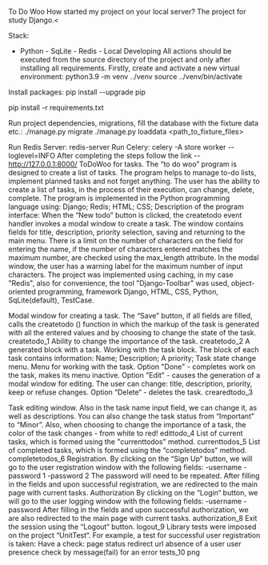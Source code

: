 To Do Woo
How started my project on your local server?
The project for study Django.<

Stack:
- Python - SqLite - Redis - Local Developing All actions should be executed from the source directory of the project and only after installing all requirements.
Firstly, create and activate a new virtual environment:
python3.9 -m venv ../venv source ../venv/bin/activate

Install packages:
pip install --upgrade pip

pip install -r requirements.txt

Run project dependencies, migrations, fill the database with the fixture data etc.:
./manage.py migrate ./manage.py loaddata <path_to_fixture_files>

Run Redis Server:
redis-server
Run Celery:
celery -A store worker --loglevel=INFO
After completing the steps follow the link -- http://127.0.0.1:8000/
ToDoWoo for tasks.
The “to do woo” program is designed to create a list of tasks. The program helps to manage to-do lists, implement planned tasks and not forget anything. The user has the ability to create a list of tasks, in the process of their execution, can change, delete, complete. The program is implemented in the Python programming language using:
Django;
Redis;
HTML;
CSS;
Description of the program interface: When the “New todo” button is clicked, the createtodo event handler invokes a modal window to create a task. The window contains fields for title, description, priority selection, saving and returning to the main menu. There is a limit on the number of characters on the field for entering the name, if the number of characters entered matches the maximum number, are checked using the max_length attribute. In the modal window, the user has a warning label for the maximum number of input characters. The project was implemented using caching, in my case "Redis", also for convenience, the tool "Django-Toolbar" was used, object-oriented programming, framework Django, HTML, CSS, Python, SqLite(default), TestCase.

Modal window for creating a task. The “Save” button, if all fields are filled, calls the createtodo () function in which the markup of the task is generated with all the entered values and by choosing to change the state of the task. createtodo_1
Ability to change the importance of the task. createtodo_2
A generated block with a task. Working with the task block. The block of each task contains information: Name; Description; A priority; Task state change menu.
Menu for working with the task. Option "Done" - completes work on the task, makes its menu inactive. Option "Edit" - causes the generation of a modal window for editing. The user can change: title, description, priority, keep or refuse changes. Option “Delete“ - deletes the task. crearedtodo_3

Task editing window. Also in the task name input field, we can change it, as well as descriptions. You can also change the task status from “Important” to “Minor”. Also, when choosing to change the importance of a task, the color of the task changes - from white to red! edittodo_4
List of current tasks, which is formed using the "currenttodos" method. currenttodos_5
List of completed tasks, which is formed using the “completetodos“ method. completetodos_6
Registration. By clicking on the “Sign Up“ button, we will go to the user registration window with the following fields: -username -password 1 -password 2 The password will need to be repeated. After filling in the fields and upon successful registration, we are redirected to the main page with current tasks.
Authorization By clicking on the “Login“ button, we will go to the user logging window with the following fields: -username -password After filling in the fields and upon successful authorization, we are also redirected to the main page with current tasks. authorization_8
Exit the session using the “Logout“ button. logout_9
Library tests were imposed on the project “UnitTest“. For example, a test for successful user registration is taken: Have a check:
page status
redirect url
absence of a user
user presence
check by message(fail) for an error tests_10 png
